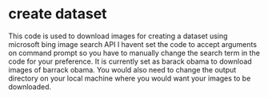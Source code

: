 # create dataset
This code is used to download images for creating a dataset using microsoft bing image search API
I havent set the code to accept arguments on command prompt so you have to manually change the search term in the code for your preference. It is currently set as barack obama to download images of barrack obama. You would also need to change the output directory on your local machine where you would want your images to be downloaded.
